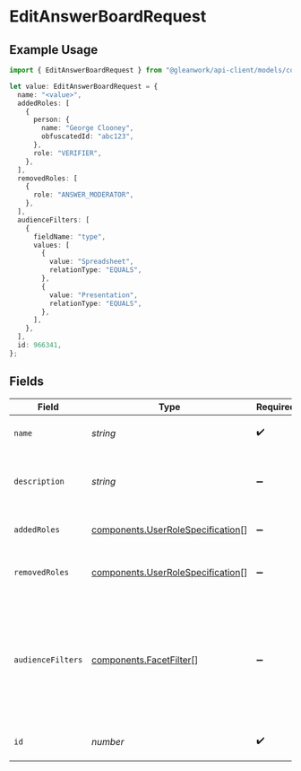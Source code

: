 # EditAnswerBoardRequest

## Example Usage

```typescript
import { EditAnswerBoardRequest } from "@gleanwork/api-client/models/components";

let value: EditAnswerBoardRequest = {
  name: "<value>",
  addedRoles: [
    {
      person: {
        name: "George Clooney",
        obfuscatedId: "abc123",
      },
      role: "VERIFIER",
    },
  ],
  removedRoles: [
    {
      role: "ANSWER_MODERATOR",
    },
  ],
  audienceFilters: [
    {
      fieldName: "type",
      values: [
        {
          value: "Spreadsheet",
          relationType: "EQUALS",
        },
        {
          value: "Presentation",
          relationType: "EQUALS",
        },
      ],
    },
  ],
  id: 966341,
};
```

## Fields

| Field                                                                                                                    | Type                                                                                                                     | Required                                                                                                                 | Description                                                                                                              |
| ------------------------------------------------------------------------------------------------------------------------ | ------------------------------------------------------------------------------------------------------------------------ | ------------------------------------------------------------------------------------------------------------------------ | ------------------------------------------------------------------------------------------------------------------------ |
| `name`                                                                                                                   | *string*                                                                                                                 | :heavy_check_mark:                                                                                                       | The unique name of the Collection.                                                                                       |
| `description`                                                                                                            | *string*                                                                                                                 | :heavy_minus_sign:                                                                                                       | A brief summary of the Collection's contents.                                                                            |
| `addedRoles`                                                                                                             | [components.UserRoleSpecification](../../models/components/userrolespecification.md)[]                                   | :heavy_minus_sign:                                                                                                       | A list of added user roles for the Collection.                                                                           |
| `removedRoles`                                                                                                           | [components.UserRoleSpecification](../../models/components/userrolespecification.md)[]                                   | :heavy_minus_sign:                                                                                                       | A list of removed user roles for the Collection.                                                                         |
| `audienceFilters`                                                                                                        | [components.FacetFilter](../../models/components/facetfilter.md)[]                                                       | :heavy_minus_sign:                                                                                                       | Filters which restrict who should see this Collection. Values are taken from the corresponding filters in people search. |
| `id`                                                                                                                     | *number*                                                                                                                 | :heavy_check_mark:                                                                                                       | The ID of the Answer Board to modify.                                                                                    |